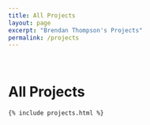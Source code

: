 ```yaml
---
title: All Projects
layout: page
excerpt: "Brendan Thompson's Projects"
permalink: /projects
---
```


<div class="container">
	<br>
	<div class="home-title">
	    <h1>All Projects</h1>
	</div>

	{% include projects.html %}
</div>